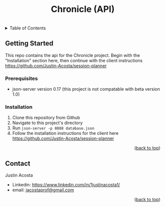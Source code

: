 <a id="readme-top"></a>
<br />
<div align="center">

<h1 align="center">Chronicle (API)</h1>
<br/>
</div>

<!-- TABLE OF CONTENTS -->
<details>
  <summary>Table of Contents</summary>
  <ol>
    <li>
      <a href="#getting-started">Getting Started</a>
      <ul>
        <li><a href="#prerequisites">Prerequisites</a></li>
        <li><a href="#installation">Installation</a></li>
      </ul>
    </li>
    <li><a href="#contact">Contact</a></li>
  </ol>
</details>

<!-- GETTING STARTED -->
## Getting Started
This repo contains the api for the Chronicle project. Begin with the "Installation" section here, then continue with the client instructions https://github.com/Justin-Acosta/session-planner

### Prerequisites
- json-server version 0.17 (this project is not compatable with beta version 1.0)

### Installation
1. Clone this repository from Github
2. Navigate to this project's directory
3. Run ```json-server -p 8088 database.json```
4. Follow the installation instructions for the client here https://github.com/Justin-Acosta/session-planner

<p align="right">(<a href="#readme-top">back to top</a>)</p>

<!-- CONTACT -->
## Contact
Justin Acosta 
- Linkedin: https://www.linkedin.com/in/1justinacosta1/
- email: jacostaprof@gmail.com

<p align="right">(<a href="#readme-top">back to top</a>)</p>
